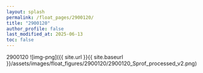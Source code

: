 ```yaml
---
layout: splash
permalink: /float_pages/2900120/
title: "2900120"
author_profile: false
last_modified_at: 2025-06-13
toc: false
---
```

 
2900120
![img-png]({{ site.url }}{{ site.baseurl }}/assets/images/float_figures/2900120/2900120_Sprof_processed_v2.png)